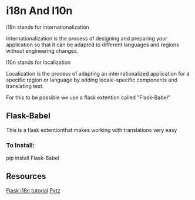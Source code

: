 <h1>i18n And l10n</h1>
<P>i18n stands for internationalization</P>
<P> Internationalization is the process of designing and preparing your application so that it can be adapted to different languages and regions without engineering changes.</P>
<p>l10n stands for localization</p>
<p>Localization is the process of adapting an internationalized application for a specific region or language by adding locale-specific components and translating text.</p>
<p>For this to be possible we use a flask extention called "Flask-Babel"</p>
<h2>Flask-Babel</h2>
<p>This is a flask extentionthat makes working with translations very easy</p>
<h3>To Install:</h3>
<p>pip install Flask-Babel</p>







<h2>Resources</h2>
<a href="https://blog.miguelgrinberg.com/post/the-flask-mega-tutorial-part-xiii-i18n-and-l10n">Flask i18n tutorial</a>
<a href="https://sourceforge.net/directory/software-development/windows/">Pytz</a>
